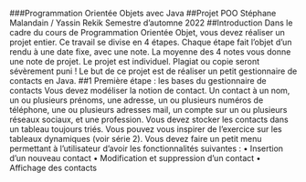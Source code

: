###Programmation Orientée Objets avec Java
##Projet POO
Stéphane Malandain / Yassin Rekik
Semestre d’automne 2022
##Introduction
Dans le cadre du cours de Programmation Orientée Objet, vous devez réaliser un projet entier. Ce
travail se divise en 4 étapes. Chaque étape fait l’objet d’un rendu à une date fixe, avec une note. La
moyenne des 4 notes vous donne une note de projet.
Le projet est individuel. Plagiat ou copie seront sévèrement puni !
Le but de ce projet est de réaliser un petit gestionnaire de contacts en Java.
##1 Première étape : les bases du gestionnaire de contacts
Vous devez modéliser la notion de contact. Un contact à un nom, un ou plusieurs prénoms, une
adresse, un ou plusieurs numéros de téléphone, une ou plusieurs adresses mail, un compte sur un
ou plusieurs réseaux sociaux, et une profession.
Vous devez stocker les contacts dans un tableau toujours triés. Vous pouvez vous inspirer de
l’exercice sur les tableaux dynamiques (voir série 2).
Vous devez faire un petit menu permettant à l’utilisateur d’avoir les fonctionnalités suivantes :
• Insertion d’un nouveau contact
• Modification et suppression d’un contact
• Affichage des contacts